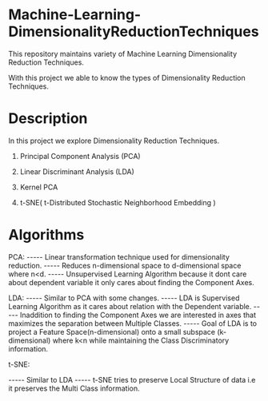 # Machine-Learning-DimensionalityReductionTechniques

This repository maintains variety of Machine Learning Dimensionality Reduction Techniques.

With this project we able to know the types of Dimensionality Reduction Techniques.

# Description

In this project we explore Dimensionality Reduction Techniques.

1) Principal Component Analysis (PCA)

2) Linear Discriminant Analysis (LDA)

3) Kernel PCA

4) t-SNE( t-Distributed Stochastic Neighborhood Embedding )

# Algorithms

PCA:
   ----- Linear transformation technique used for dimensionality reduction.
   ----- Reduces n-dimensional space to d-dimensional space where n<d.
   ----- Unsupervised Learning Algorithm because it dont care about dependent variable it only cares about finding the Component Axes.
   
 LDA:
 ----- Similar to PCA with some changes.
 ----- LDA is Supervised Learning Algorithm as it cares about relation with the Dependent variable.
 ----- Inaddition to finding the Component Axes we are interested in axes that maximizes the separation between Multiple Classes.
 ----- Goal of LDA is to project a Feature Space(n-dimensional) onto a small subspace (k-dimensional) where k<n while maintaining the Class Discriminatory information.
                                                                                                                
 t-SNE:
                                                                                                                
  ----- Similar to LDA
  ----- t-SNE tries to preserve Local Structure of data i.e it preserves the Multi Class information.                                                                                                             
                                                                                                                
                                                                                                                
